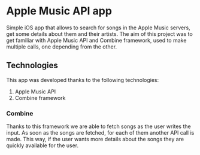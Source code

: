 # Apple Music API app
Simple iOS app that allows to search for songs in the Apple Music servers, get some details about them and their artists.
The aim of this project was to get familiar with Apple Music API and Combine framework, used to make multiple calls, one depending from the other.

## Technologies
This app was developed thanks to the following technologies:
1. Apple Music API
2. Combine framework

### Combine
Thanks to this framework we are able to fetch songs as the user writes the input. As soon as the songs are fetched, for each of them another API call is made. This way, if the user wants more details about the songs they are quickly available for the user.

